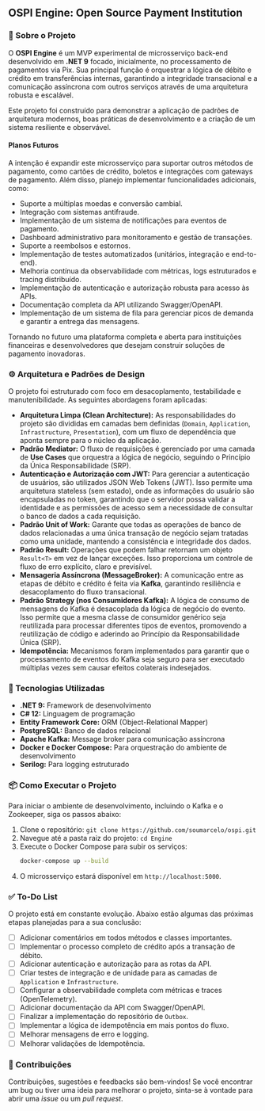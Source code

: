﻿## OSPI Engine: Open Source Payment Institution

### 📖 Sobre o Projeto

O **OSPI Engine** é um MVP experimental de microsserviço back-end desenvolvido em **.NET 9** focado, inicialmente, no processamento de pagamentos via Pix. Sua principal função é orquestrar a lógica de débito e crédito em transferências internas, garantindo a integridade transacional e a comunicação assíncrona com outros serviços através de uma arquitetura robusta e escalável.

Este projeto foi construído para demonstrar a aplicação de padrões de arquitetura modernos, boas práticas de desenvolvimento e a criação de um sistema resiliente e observável.

#### Planos Futuros

A intenção é expandir este microsserviço para suportar outros métodos de pagamento, como cartões de crédito, boletos e integrações com gateways de pagamento. Além disso, planejo implementar funcionalidades adicionais, como:
  * Suporte a múltiplas moedas e conversão cambial.
  * Integração com sistemas antifraude.
  * Implementação de um sistema de notificações para eventos de pagamento.
  * Dashboard administrativo para monitoramento e gestão de transações.
  * Suporte a reembolsos e estornos.
  * Implementação de testes automatizados (unitários, integração e end-to-end).
  * Melhoria contínua da observabilidade com métricas, logs estruturados e tracing distribuído.
  * Implementação de autenticação e autorização robusta para acesso às APIs.
  * Documentação completa da API utilizando Swagger/OpenAPI.
  * Implementação de um sistema de fila para gerenciar picos de demanda e garantir a entrega das mensagens.

Tornando no futuro uma plataforma completa e aberta para instituições financeiras e desenvolvedores que desejam construir soluções de pagamento inovadoras.

### ⚙️ Arquitetura e Padrões de Design

O projeto foi estruturado com foco em desacoplamento, testabilidade e manutenibilidade. As seguintes abordagens foram aplicadas:

  * **Arquitetura Limpa (Clean Architecture):** As responsabilidades do projeto são divididas em camadas bem definidas (`Domain`, `Application`, `Infrastructure`, `Presentation`), com um fluxo de dependência que aponta sempre para o núcleo da aplicação.
  * **Padrão Mediator:** O fluxo de requisições é gerenciado por uma camada de **Use Cases** que orquestra a lógica de negócio, seguindo o Princípio da Única Responsabilidade (SRP).
  * **Autenticação e Autorização com JWT:** Para gerenciar a autenticação de usuários, são utilizados JSON Web Tokens (JWT). Isso permite uma arquitetura stateless (sem estado), onde as informações do usuário são encapsuladas no token, garantindo que o servidor possa validar a identidade e as permissões de acesso sem a necessidade de consultar o banco de dados a cada requisição.
  * **Padrão Unit of Work:** Garante que todas as operações de banco de dados relacionadas a uma única transação de negócio sejam tratadas como uma unidade, mantendo a consistência e integridade dos dados.
  * **Padrão Result:** Operações que podem falhar retornam um objeto `Result<T>` em vez de lançar exceções. Isso proporciona um controle de fluxo de erro explícito, claro e previsível.
  * **Mensageria Assíncrona (MessageBroker):** A comunicação entre as etapas de débito e crédito é feita via **Kafka**, garantindo resiliência e desacoplamento do fluxo transacional.
  * **Padrão Strategy (nos Consumidores Kafka):** A lógica de consumo de mensagens do Kafka é desacoplada da lógica de negócio do evento. Isso permite que a mesma classe de consumidor genérico seja reutilizada para processar diferentes tipos de eventos, promovendo a reutilização de código e aderindo ao Princípio da Responsabilidade Única (SRP).
  * **Idempotência:** Mecanismos foram implementados para garantir que o processamento de eventos do Kafka seja seguro para ser executado múltiplas vezes sem causar efeitos colaterais indesejados.

### 🚀 Tecnologias Utilizadas

  * **.NET 9:** Framework de desenvolvimento
  * **C\# 12:** Linguagem de programação
  * **Entity Framework Core:** ORM (Object-Relational Mapper)
  * **PostgreSQL:** Banco de dados relacional
  * **Apache Kafka:** Message broker para comunicação assíncrona
  * **Docker e Docker Compose:** Para orquestração do ambiente de desenvolvimento
  * **Serilog:** Para logging estruturado

### 📦 Como Executar o Projeto

Para iniciar o ambiente de desenvolvimento, incluindo o Kafka e o Zookeeper, siga os passos abaixo:

1.  Clone o repositório: `git clone https://github.com/soumarcelo/ospi.git`
2.  Navegue até a pasta raiz do projeto: `cd Engine`
3.  Execute o Docker Compose para subir os serviços:
    ```bash
    docker-compose up --build
    ```
4.  O microsserviço estará disponível em `http://localhost:5000`.

### ✅ To-Do List

O projeto está em constante evolução. Abaixo estão algumas das próximas etapas planejadas para a sua conclusão:

  * [ ] Adicionar comentários em todos métodos e classes importantes.
  * [ ] Implementar o processo completo de crédito após a transação de débito.
  * [ ] Adicionar autenticação e autorização para as rotas da API.
  * [ ] Criar testes de integração e de unidade para as camadas de `Application` e `Infrastructure`.
  * [ ] Configurar a observabilidade completa com métricas e traces (OpenTelemetry).
  * [ ] Adicionar documentação da API com Swagger/OpenAPI.
  * [ ] Finalizar a implementação do repositório de `Outbox`.
  * [ ] Implementar a lógica de idempotência em mais pontos do fluxo.
  * [ ] Melhorar mensagens de erro e logging.
  * [ ] Melhorar validações de Idempotência.

### 🙋 Contribuições

Contribuições, sugestões e feedbacks são bem-vindos\! Se você encontrar um bug ou tiver uma ideia para melhorar o projeto, sinta-se à vontade para abrir uma *issue* ou um *pull request*.
